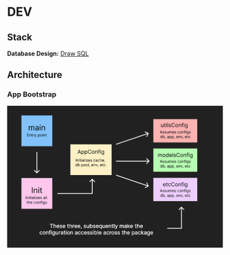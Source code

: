 # DEV

## Stack

**Database Design:** [Draw SQL](https://drawsql.app/)

## Architecture

### App Bootstrap

![image info](./config_arch.png)
